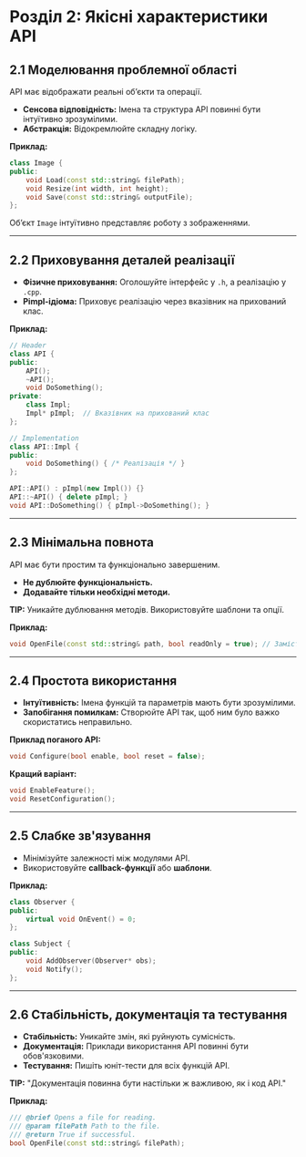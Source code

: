 
# Розділ 2: Якісні характеристики API

## 2.1 Моделювання проблемної області
API має відображати реальні об’єкти та операції.  
- **Сенсова відповідність:** Імена та структура API повинні бути інтуїтивно зрозумілими.  
- **Абстракція:** Відокремлюйте складну логіку.  

**Приклад:**  
```cpp
class Image {
public:
    void Load(const std::string& filePath);
    void Resize(int width, int height);
    void Save(const std::string& outputFile);
};
```
Об’єкт `Image` інтуїтивно представляє роботу з зображеннями.

---

## 2.2 Приховування деталей реалізації
- **Фізичне приховування:** Оголошуйте інтерфейс у `.h`, а реалізацію у `.cpp`.  
- **Pimpl-ідіома:** Приховує реалізацію через вказівник на прихований клас.  

**Приклад:**  
```cpp
// Header
class API {
public:
    API();
    ~API();
    void DoSomething();
private:
    class Impl;
    Impl* pImpl;  // Вказівник на прихований клас
};
```

```cpp
// Implementation
class API::Impl {
public:
    void DoSomething() { /* Реалізація */ }
};

API::API() : pImpl(new Impl()) {}
API::~API() { delete pImpl; }
void API::DoSomething() { pImpl->DoSomething(); }
```

---

## 2.3 Мінімальна повнота
API має бути простим та функціонально завершеним.  
- **Не дублюйте функціональність.**  
- **Додавайте тільки необхідні методи.**

**TIP:** Уникайте дублювання методів. Використовуйте шаблони та опції.

**Приклад:**  
```cpp
void OpenFile(const std::string& path, bool readOnly = true); // Замість двох методів
```

---

## 2.4 Простота використання
- **Інтуїтивність:** Імена функцій та параметрів мають бути зрозумілими.  
- **Запобігання помилкам:** Створюйте API так, щоб ним було важко скористатись неправильно.  

**Приклад поганого API:**  
```cpp
void Configure(bool enable, bool reset = false);
```
**Кращий варіант:**  
```cpp
void EnableFeature();
void ResetConfiguration();
```

---

## 2.5 Слабке зв'язування
- Мінімізуйте залежності між модулями API.  
- Використовуйте **callback-функції** або **шаблони**.

**Приклад:**  
```cpp
class Observer {
public:
    virtual void OnEvent() = 0;
};

class Subject {
public:
    void AddObserver(Observer* obs);
    void Notify();
};
```

---

## 2.6 Стабільність, документація та тестування
- **Стабільність:** Уникайте змін, які руйнують сумісність.  
- **Документація:** Приклади використання API повинні бути обов'язковими.  
- **Тестування:** Пишіть юніт-тести для всіх функцій API.  

**TIP:** "Документація повинна бути настільки ж важливою, як і код API."

**Приклад:**  
```cpp
/// @brief Opens a file for reading.
/// @param filePath Path to the file.
/// @return True if successful.
bool OpenFile(const std::string& filePath);
```
